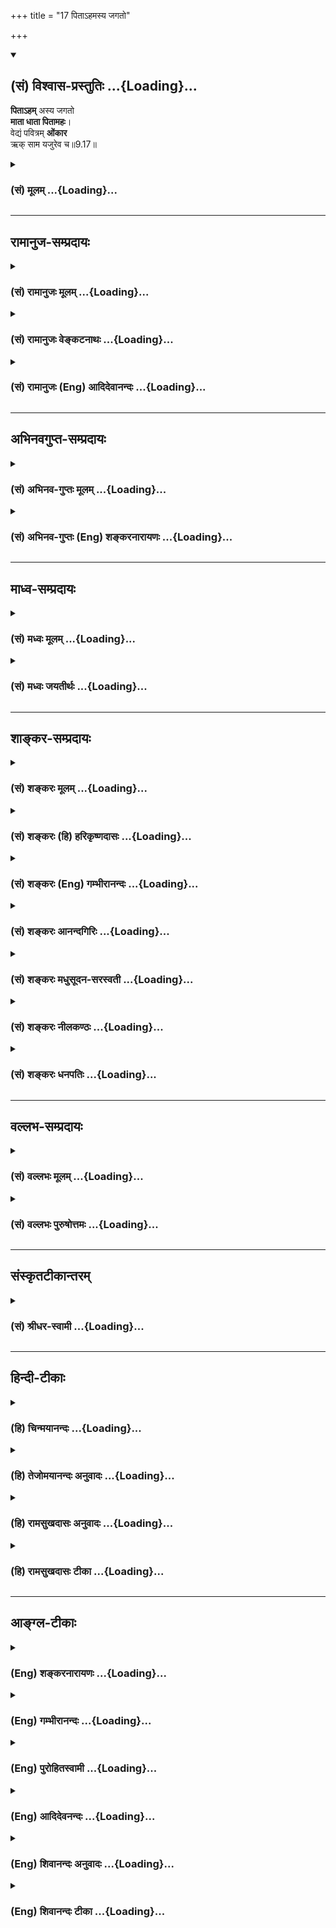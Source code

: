 +++
title = "17 पिताऽहमस्य जगतो"

+++
<div class="js_include" newlevelforh1="2" title="(सं) विश्वास-प्रस्तुतिः" unfilled url="/mahAbhAratam/vyAsaH/shlokashaH/06-bhIShma-parva/03-bhagavad-gItA-parva/saMskRtam/vishvAsa-prastutiH/09_rAja-vidyA-rAja-guhy/17_pitA-hamasya_jaga.md">
<details open><summary><h2>(सं) विश्वास-प्रस्तुतिः ...{Loading}...</h2></summary>

**पिताऽहम्** अस्य जगतो  
**माता धाता पितामहः**।  
वेद्यं पवित्रम् **ओंकार**  
ऋक् साम यजुरेव च॥9.17॥
</details>
</div>
<div class="js_include collapsed" newlevelforh1="3" title="(सं) मूलम्" unfilled url="/mahAbhAratam/vyAsaH/shlokashaH/06-bhIShma-parva/03-bhagavad-gItA-parva/saMskRtam/mUlam/09_rAja-vidyA-rAja-guhy/17_pitA-hamasya_jaga.md">
<details><summary><h3>(सं) मूलम् ...{Loading}...</h3></summary>

पिताऽहमस्य जगतो माता धाता पितामहः।  
वेद्यं पवित्रमोंकार ऋक् साम यजुरेव च।।9.17।।
</details>
</div>


_________________
## रामानुज-सम्प्रदायः
<div class="js_include collapsed" newlevelforh1="3" title="(सं) रामानुजः मूलम्" unfilled url="/mahAbhAratam/vyAsaH/shlokashaH/06-bhIShma-parva/03-bhagavad-gItA-parva/saMskRtam/rAmAnujaH/mUlam/09_rAja-vidyA-rAja-guhy/17_pitA-hamasya_jaga.md">
<details><summary><h3>(सं) रामानुजः मूलम् ...{Loading}...</h3></summary>

।।9.17।।**अस्य** स्थावरजङ्गमात्मकस्य **जगतः** तत्र तत्र पितृत्वेन
मातृत्वेन धातृत्वेन पितामहत्वेन च वर्तमानः अहम् एव। अत्र धातृशब्दो
मातृपितृव्यतिरिक्ते उत्पत्तिप्रयोजके चेतनविशेषे वर्तते। यत् किञ्चिद् वेद
**वेद्यं पवित्रं** पावनं तद् अहम् एव। वेदकश्च वेदबीजभूतः प्रणवः अहम् एव।
**ऋक्सामयजु**रात्मको वेदश्च अहम् **एव।**

</details>
</div>
<div class="js_include collapsed" newlevelforh1="3" title="(सं) रामानुजः वेङ्कटनाथः" unfilled url="/mahAbhAratam/vyAsaH/shlokashaH/06-bhIShma-parva/03-bhagavad-gItA-parva/saMskRtam/rAmAnujaH/venkaTanAthaH/09_rAja-vidyA-rAja-guhy/17_pitA-hamasya_jaga.md">
<details><summary><h3>(सं) रामानुजः वेङ्कटनाथः ...{Loading}...</h3></summary>

  
  
।।9.17।। पिताऽहमस्य इत्यादौ न स्वस्वरूपेण पितृत्वादिकमिहोच्यते अपितु
पितृत्वादिरूपेण प्रतिपन्नानां स्वान्तर्यामिकत्वम्। तथा सति हि
प्रकृतसङ्गतिरित्यभिप्रायेणाहअस्येति। स्थावरेष्वपि तानि तानि
कारणानीश्वरशरीराणीति तत्रापि तस्य पितृत्वादिव्यवहारः। धातृशब्दो हि
स्रष्ट्टचेतनविशेषपरतया प्रसिद्धः ततश्चात्र
पौनरुक्त्यमित्याशङ्क्याहअत्रेति। गोबलीवर्दन्यायादिति भावः। एकस्यैव
सर्वपितृत्वाद्यभावात् प्रतिनियतप्रदर्शनायतत्रतत्रेत्युक्तम्। अत्रेति --
पित्रादि समभिव्याहृतत्वादित्यर्थः। रुद्रेन्द्रादिसहपाठे हि
चतुर्मुखपरतेति भावः। धात्वर्थभूतधारणादिद्वारोत्पत्तिप्रयोजकत्वम्।
वेद्यत्वमात्रस्य सर्वसाधारण्यात् वेद्यपवित्रशब्दयोर्विशेषणविशेष्यभावेन
अन्वयः सम्भवन्प्रतीयमानो बाधकाभावान्न त्याज्य
इत्यभिप्रायेणाहयत्किञ्चिदिति। वेदनस्यानन्तरमभिधीयमानत्वात्
पवित्रत्वसामर्थ्याच्चवेदवेद्यमित्युक्तम्। नपुंसकनिर्देशाद्विशेषकाभावाच्च
अनुक्तसमस्तवेदवेद्यसङ्ग्रहविषयोऽयमिति
ज्ञापनाययत्किञ्चिच्छब्दः। ,सङ्कोचकसंज्ञापरत्वव्युदासायपावनमित्युक्तम्।
सम्प्रति
सम्बन्धिनिर्देशमध्यपाताद्वेद्यप्रतिसम्बन्धिनिर्देशरूपत्वज्ञापनायवेदकश्चेत्युक्तम्।
ऋक्सामयजुषां पृथगभिधानेऽपि तदनुप्रविष्टस्य प्रणवस्य पृथगुक्तिः
किमभिप्रायेत्यत्राहवेदबीजभूत इति।  
  

</details>
</div>
<div class="js_include collapsed" newlevelforh1="3" title="(सं) रामानुजः (Eng) आदिदेवानन्दः" unfilled url="/mahAbhAratam/vyAsaH/shlokashaH/06-bhIShma-parva/03-bhagavad-gItA-parva/saMskRtam/rAmAnujaH/english/AdidevAnandaH/09_rAja-vidyA-rAja-guhy/17_pitA-hamasya_jaga.md">
<details><summary><h3>(सं) रामानुजः (Eng) आदिदेवानन्दः ...{Loading}...</h3></summary>

9.17 Of the world consisting of mobile and immobile entities, I alone am the father, mother, creator and grandfather. Here the term Dhatr stands for one other than the parents who helps in the birth of a particular person. Whatever is known from theVedas as purifying, I alone am that. I am the Pranava, which originates knowledge and forms the seed of the Vedas. I am the Veda comprising Rk, Saman and Yajus.

</details>
</div>


_________________
## अभिनवगुप्त-सम्प्रदायः
<div class="js_include collapsed" newlevelforh1="3" title="(सं) अभिनव-गुप्तः मूलम्" unfilled url="/mahAbhAratam/vyAsaH/shlokashaH/06-bhIShma-parva/03-bhagavad-gItA-parva/saMskRtam/abhinava-guptaH/mUlam/09_rAja-vidyA-rAja-guhy/17_pitA-hamasya_jaga.md">
<details><summary><h3>(सं) अभिनव-गुप्तः मूलम् ...{Loading}...</h3></summary>

।।9.16 -- 9.19।। ननु कर्म तावत् कारककलापव्याप्तभेदोद्रेकि कथमभिन्नं
भगवत्पदं प्रापयतीति उच्यते -- अहं क्रतुरिति अर्जुनेत्यनन्तम्। एकस्यैव
निर्भागस्य ब्रह्मतत्त्वस्य परिकल्पित \[भेदवत्\] साधनाधीनं कर्म
पुनरेकत्वं निर्वर्तयति क्रियायाः सर्वकारकात्मसाक्षात्कारेणावस्थाने
भगवत्पदप्राप्तिं प्रत्यविदूरत्वात्। उक्तं च -- सेयं क्रियात्मिका शक्तिः
शिवस्य पशुवर्तिनी।  
  
बन्धयित्री स्वमार्गस्था ज्ञाता सिद्ध्युपपादिका।। +++(Spk; III; 16)+++इति
मयाप्युक्तम् -- उपक्रमे यैव बुद्धिर्भावाभावानुयायिनी।  
  
उपसंहृतिकाले सा भावाभावानुयायिनी।। इति। तत्र तत्र वितत्य विचारितचरमेतत्
इतीहोपरम्यते +++(S omits इति)+++। तपाम्यहमित्यादि अद्वैतकथाप्रसङ्गेनोक्तम्।

</details>
</div>
<div class="js_include collapsed" newlevelforh1="3" title="(सं) अभिनव-गुप्तः (Eng) शङ्करनारायणः" unfilled url="/mahAbhAratam/vyAsaH/shlokashaH/06-bhIShma-parva/03-bhagavad-gItA-parva/saMskRtam/abhinava-guptaH/english/shankaranArAyaNaH/09_rAja-vidyA-rAja-guhy/17_pitA-hamasya_jaga.md">
<details><summary><h3>(सं) अभिनव-गुप्तः (Eng) शङ्करनारायणः ...{Loading}...</h3></summary>

9.17 See Comment under 9.19

</details>
</div>


_________________
## माध्व-सम्प्रदायः
<div class="js_include collapsed" newlevelforh1="3" title="(सं) मध्वः मूलम्" unfilled url="/mahAbhAratam/vyAsaH/shlokashaH/06-bhIShma-parva/03-bhagavad-gItA-parva/saMskRtam/madhvaH/mUlam/09_rAja-vidyA-rAja-guhy/17_pitA-hamasya_jaga.md">
<details><summary><h3>(सं) मध्वः मूलम् ...{Loading}...</h3></summary>

।।9.17।। Sri Madhvacharya did not comment on this sloka.

</details>
</div>
<div class="js_include collapsed" newlevelforh1="3" title="(सं) मध्वः जयतीर्थः" unfilled url="/mahAbhAratam/vyAsaH/shlokashaH/06-bhIShma-parva/03-bhagavad-gItA-parva/saMskRtam/madhvaH/jayatIrthaH/09_rAja-vidyA-rAja-guhy/17_pitA-hamasya_jaga.md">
<details><summary><h3>(सं) मध्वः जयतीर्थः ...{Loading}...</h3></summary>

।।9.17।। Sri Jayatirtha did not comment on this sloka.

</details>
</div>


_________________
## शाङ्कर-सम्प्रदायः
<div class="js_include collapsed" newlevelforh1="3" title="(सं) शङ्करः मूलम्" unfilled url="/mahAbhAratam/vyAsaH/shlokashaH/06-bhIShma-parva/03-bhagavad-gItA-parva/saMskRtam/shankaraH/mUlam/09_rAja-vidyA-rAja-guhy/17_pitA-hamasya_jaga.md">
<details><summary><h3>(सं) शङ्करः मूलम् ...{Loading}...</h3></summary>

।।9.17।। --,**पिता** जनयिता **अहम् अस्य जगतः; माता** जनयित्री; **धाता**
कर्मफलस्य प्राणिभ्यो विधाता; **पितामहः** पितुः पिता; **वेद्यं**
वेदितव्यम्; **पवित्रं** पावनम् **ओंकारः; ऋक् साम यजुः एव च**।। किञ्च --,

</details>
</div>
<div class="js_include collapsed" newlevelforh1="3" title="(सं) शङ्करः (हि) हरिकृष्णदासः" unfilled url="/mahAbhAratam/vyAsaH/shlokashaH/06-bhIShma-parva/03-bhagavad-gItA-parva/saMskRtam/shankaraH/hindI/harikRShNadAsaH/09_rAja-vidyA-rAja-guhy/17_pitA-hamasya_jaga.md">
<details><summary><h3>(सं) शङ्करः (हि) हरिकृष्णदासः ...{Loading}...</h3></summary>

।।9.17।। तथा --, मैं ही इस जगत्को उत्पन्न करनेवाला पिता और उसकी
जन्मदात्री माता हूँ तथा मैं ही प्राणियोंके कर्मफलका विधान करनेवाला
विधाता और पितामह अर्थात् पिताका पिता हूँ तथा जाननेके योग्य; पवित्र
करनेवाला; ओंकार; ऋग्वेद; सामवेद और यजुर्वेद सब कुछ मैं ही हूँ।

</details>
</div>
<div class="js_include collapsed" newlevelforh1="3" title="(सं) शङ्करः (Eng) गम्भीरानन्दः" unfilled url="/mahAbhAratam/vyAsaH/shlokashaH/06-bhIShma-parva/03-bhagavad-gItA-parva/saMskRtam/shankaraH/english/gambhIrAnandaH/09_rAja-vidyA-rAja-guhy/17_pitA-hamasya_jaga.md">
<details><summary><h3>(सं) शङ्करः (Eng) गम्भीरानन्दः ...{Loading}...</h3></summary>

9.17 Asya, of this; jagatah, world; aham, I; am pita, the father; mata,
the mother; dhata, ordainer, dispenser of the results of their actions
to the creatures; (and the) pirtamahah, grand-father. I am the vedayam,
knowable-that which has to be known; the pavitram, sanctifier;
\[Virtuous actions.\] and the onkarah, syllable Om; eva ca, as also Rk,
Sama and Yajus. \[Brahman, which has to be known, is realizable through
Om, regarding which fact the three Vedas are the authority. The ca (as
also) is suggestive of the Atharva-veda.\] Moreover,

</details>
</div>
<div class="js_include collapsed" newlevelforh1="3" title="(सं) शङ्करः आनन्दगिरिः" unfilled url="/mahAbhAratam/vyAsaH/shlokashaH/06-bhIShma-parva/03-bhagavad-gItA-parva/saMskRtam/shankaraH/AnandagiriH/09_rAja-vidyA-rAja-guhy/17_pitA-hamasya_jaga.md">
<details><summary><h3>(सं) शङ्करः आनन्दगिरिः ...{Loading}...</h3></summary>

।।9.17।। इतश्च भगवतः सर्वात्मकत्वमनुमन्तव्यमित्याह -- **किञ्चेति।**
पवित्रं पूयतेऽनेनेति व्युत्पत्त्या परिशुद्धिकारणं पुण्यं कर्मेत्याह --
**पावनमिति।** वेदितव्ये ब्रह्मणि वेदनसाधनमोङ्कारस्तत्र प्रमाणमृगादि।
चकारादथर्वाङ्गिरसो गृह्यन्ते।

</details>
</div>
<div class="js_include collapsed" newlevelforh1="3" title="(सं) शङ्करः मधुसूदन-सरस्वती" unfilled url="/mahAbhAratam/vyAsaH/shlokashaH/06-bhIShma-parva/03-bhagavad-gItA-parva/saMskRtam/shankaraH/madhusUdana-sarasvatI/09_rAja-vidyA-rAja-guhy/17_pitA-hamasya_jaga.md">
<details><summary><h3>(सं) शङ्करः मधुसूदन-सरस्वती ...{Loading}...</h3></summary>

।।9.17।। किंच -- अस्य जगतः सर्वस्य प्राणिजातस्य पिता जनयिता माता जनयित्री
धाता पोषयिता तत्तत्कर्मफलविधाता वा पितामहः पितुः पिता वेद्यं वेदितव्यं
वस्तु पूयतेऽनेनेति पवित्रं पावनं शुद्धिहेतुर्गङ्गास्नानगायत्रीजपादि।
वेदितव्ये ब्रह्मणि वेदनसाधनमोङ्करः। नियताक्षरपादा ऋक्। गीतिविशिष्टा सैव
साम। सामपदं तु गीतिमात्रस्यैवाभिधायकमित्यन्यत्। गीतिरहितमनियताक्षरं
यजुः। एतत्ति्रविधं मन्त्रजातं,कर्मोपयोगि। चकारादथर्वाङ्गिरसोपि
गृह्यन्ते। एवकारोऽहमेवेत्यवधारणार्थः।

</details>
</div>
<div class="js_include collapsed" newlevelforh1="3" title="(सं) शङ्करः नीलकण्ठः" unfilled url="/mahAbhAratam/vyAsaH/shlokashaH/06-bhIShma-parva/03-bhagavad-gItA-parva/saMskRtam/shankaraH/nIlakaNThaH/09_rAja-vidyA-rAja-guhy/17_pitA-hamasya_jaga.md">
<details><summary><h3>(सं) शङ्करः नीलकण्ठः ...{Loading}...</h3></summary>

।।9.17।। धाता कर्मफलानां विकर्ता। वेद्यं वेदितव्यं ब्रह्म। पवित्रं पावनं
तप आदिकम्।

</details>
</div>
<div class="js_include collapsed" newlevelforh1="3" title="(सं) शङ्करः धनपतिः" unfilled url="/mahAbhAratam/vyAsaH/shlokashaH/06-bhIShma-parva/03-bhagavad-gItA-parva/saMskRtam/shankaraH/dhanapatiH/09_rAja-vidyA-rAja-guhy/17_pitA-hamasya_jaga.md">
<details><summary><h3>(सं) शङ्करः धनपतिः ...{Loading}...</h3></summary>

।।9.17।। किंचास्य प्रत्यक्षादिसन्निधापितस्य जगतः स्थावरजंगमात्मकस्याहं
पितोत्पादयिता माता जनयित्री घाता कर्मफलस्य प्राणिभ्यो विधाता पितुः पुता
पितामहः वेद्यं वेदितव्यं ब्रह्मादि तद्वेदनसाधनमपि अहमेवेत्याह --
पवित्रमित्यादि। पूयतेऽनेनेति पवित्रं पावनं यज्ञदानादि। ऊँकारः प्रणवः।
ऋक् ऋग्वेदः एवमग्रेऽपि। चकारादथर्वाङ्गिरसो गृह्यन्ते।

</details>
</div>


_________________
## वल्लभ-सम्प्रदायः
<div class="js_include collapsed" newlevelforh1="3" title="(सं) वल्लभः मूलम्" unfilled url="/mahAbhAratam/vyAsaH/shlokashaH/06-bhIShma-parva/03-bhagavad-gItA-parva/saMskRtam/vallabhaH/mUlam/09_rAja-vidyA-rAja-guhy/17_pitA-hamasya_jaga.md">
<details><summary><h3>(सं) वल्लभः मूलम् ...{Loading}...</h3></summary>

।।9.17।। किञ्च ब्रह्मयज्ञे जगतो यजमानस्य पिताऽस्मि जनकः सोऽहम्। माता
चाहम्। धाताऽन्वाधाता। यजमानश्चाहं ब्रह्मैव;ब्रह्मणा हुतं \[4।24\] इति
पूर्वसूत्रितत्वात्। पितामहश्चाहं स्मार्त्ते श्राद्धे त्रयाणामुपदेशात्।
तत्र वेद्यं यज्ञरूपं चाहमेव। पवित्रं शोधनं प्रायश्चित्तादिरूपमहम्। कार
इति मन्त्राणामाद्युच्चार्यमाणः,प्रणवाख्योऽहम्। तत्र ऋक्साम यजुरेव च --
ऋक् पादबद्धं वाक्यं; साम गीतियुक्तं वाक्यं; यजुः पादगीतिभ्यां रहितं
वाक्यम्। चकारोऽथर्वाङ्गिरसां समुच्चायकः त्रयः सोऽहमेव।

</details>
</div>
<div class="js_include collapsed" newlevelforh1="3" title="(सं) वल्लभः पुरुषोत्तमः" unfilled url="/mahAbhAratam/vyAsaH/shlokashaH/06-bhIShma-parva/03-bhagavad-gItA-parva/saMskRtam/vallabhaH/puruShottamaH/09_rAja-vidyA-rAja-guhy/17_pitA-hamasya_jaga.md">
<details><summary><h3>(सं) वल्लभः पुरुषोत्तमः ...{Loading}...</h3></summary>

  
  
।।9.17।। किञ्च। अस्य जगतो मदात्मकस्य अहमेव पिता उत्पादकः। माता योनिः।
धाता कर्मफलदाता। पितामहो ब्रह्मा। वेद्यं सर्वज्ञानादिसाधनैर्वेद्यवस्तु।
पवित्रं पावनम्। कारः अक्षरात्मकब्रह्मबीजम्; ऋगादिः वेदत्रयात्मा।  
  

</details>
</div>


_________________
## संस्कृतटीकान्तरम्
<div class="js_include collapsed" newlevelforh1="3" title="(सं) श्रीधर-स्वामी" unfilled url="/mahAbhAratam/vyAsaH/shlokashaH/06-bhIShma-parva/03-bhagavad-gItA-parva/saMskRtam/shrIdhara-svAmI/09_rAja-vidyA-rAja-guhy/17_pitA-hamasya_jaga.md">
<details><summary><h3>(सं) श्रीधर-स्वामी ...{Loading}...</h3></summary>

।।9.17।। किंच **-- पितेति।** धाता कर्मफलविधाता; वेद्यं ज्ञेयं वस्तु;
पवित्रं शोधकं प्रायश्चित्तात्मकं वा; ओंकारः प्रणवः; ऋग्वेदादयो वेदाश्च
अहमेव; स्पष्टमन्यत्।

</details>
</div>


_________________
## हिन्दी-टीकाः
<div class="js_include collapsed" newlevelforh1="3" title="(हि) चिन्मयानन्दः" unfilled url="/mahAbhAratam/vyAsaH/shlokashaH/06-bhIShma-parva/03-bhagavad-gItA-parva/hindI/chinmayAnandaH/09_rAja-vidyA-rAja-guhy/17_pitA-hamasya_jaga.md">
<details><summary><h3>(हि) चिन्मयानन्दः ...{Loading}...</h3></summary>

।।9.17।। आत्मा कोई अस्पष्ट; अगोचर सत् तत्त्व नहीं कि जो भावरहित; संबंध
रहित और गुण रहित हो। यह दर्शाने के लिए कि यही आत्मा ईश्वर के रूप में परम
प्रेमस्वरूप है; परिच्छिन्न जगत् के साथ उसके सम्बन्धों को यहाँ दर्शाया
गया है। मैं जगत् का पिता; माता; धाता और पितामह हूँ। माता; पिता और धाता
इन तीनों से अभिप्राय यह है कि वह जगत् का एकमात्र कारण है और उसका कोई
कारण नहीं है। यह तथ्य पितामह शब्द से दर्शाया गया है। परमात्मा स्वयं
सिद्ध है। यहाँ विशेष बल देकर कहा गया है कि जानने योग्य एकमेव वस्तु
(वेद्य) मैं हूँ। इस बात को सभी धर्मशास्त्रों में बारम्बार कहा गया है
आत्मा वह तत्त्व है जिसे जान लेने पर; अन्य सब कुछ ज्ञात हो जाता है।
आत्मबोध से अपूर्णता का; सांसारिक जीवन का और मर्मबेधी दुखों का अन्त हो
जाता है। देहधारी जीव के रूप में जीने का अर्थ है; अपनी दैवी सार्मथ्य से
निष्कासित जीवन को जीना। वास्तव में हम तो दैवी सार्मथ्य के उत्तराधिकारी
हैं परन्तु अज्ञानवश जीव भाव को प्राप्त हो गये हैं। अपने इस परमानन्द
स्वरूप का साक्षात्कार करना ही वह परम पुरुषार्थ है; जो मनुष्य को पूर्णतया
सन्तुष्ट कर सकता है। सम्पूर्ण विश्व के अधिष्ठान आत्मा को वेदों में ओंकार
के द्वारा सूचित किया गया है। हम अपने जीवन में अनुभवों की तीन अवस्थाओं से
गुजरते हैं जाग्रत्; स्वप्न और सुषुप्ति। इन तीनों अवस्थाओं का अधिष्ठान और
ज्ञाता (अनुभव करने वाला) इन तीनों से भिन्न होना चाहिए; क्योंकि ज्ञाता
ज्ञेय वस्तुओं से और अधिष्ठान अध्यस्त से भिन्न होता है। इन तीनों अवस्थाओं
से भिन्न उस तत्त्व को; जो इन को धारण किये हुये है; उपनिषद् के ऋषियों ने
तुरीय अर्थात् चतुर्थ कहा है। इन चारों को जिस एक शब्द के द्वारा वेदों में
सूचित किया गया है वह शब्द है । ओम् ही आत्मा है; जिसकी उपासना के लिए
भगवान् श्रीकृष्ण की पूजा श्रीमद्भागवत में वर्णित है। प्रणव के द्वारा
लक्षित आत्मा ही वेद्य वस्तु है; जो पारमार्थिक सत्य है; जिसको कभी
प्रत्यक्ष तो कभी अप्रत्यक्ष अथवा मौनरूप से वेदों में निर्देशित किया गया
है। इसलिए यहाँ कहा गया है कि मैं ऋग्वेद; सामवेद और यजुर्वेद हूँ। आगे कहते
हैं --

</details>
</div>
<div class="js_include collapsed" newlevelforh1="3" title="(हि) तेजोमयानन्दः अनुवादः" unfilled url="/mahAbhAratam/vyAsaH/shlokashaH/06-bhIShma-parva/03-bhagavad-gItA-parva/hindI/tejomayAnandaH/anuvAdaH/09_rAja-vidyA-rAja-guhy/17_pitA-hamasya_jaga.md">
<details><summary><h3>(हि) तेजोमयानन्दः अनुवादः ...{Loading}...</h3></summary>

।।9.17।। मैं ही इस जगत् का पिता, माता, धाता (धारण करने वाला) और पितामह
हूँमैं वेद्य (जानने योग्य) वस्तु हूँ, पवित्र, ओंकार, ऋग्वेद, सामवेद और
यजुर्वेद भी मैं ही हूँ।।

</details>
</div>
<div class="js_include collapsed" newlevelforh1="3" title="(हि) रामसुखदासः अनुवादः" unfilled url="/mahAbhAratam/vyAsaH/shlokashaH/06-bhIShma-parva/03-bhagavad-gItA-parva/hindI/rAmasukhadAsaH/anuvAdaH/09_rAja-vidyA-rAja-guhy/17_pitA-hamasya_jaga.md">
<details><summary><h3>(हि) रामसुखदासः अनुवादः ...{Loading}...</h3></summary>

।।9.16 -- 9.18।।****क्रतु मैं हूँ, यज्ञ मैं हूँ, स्वधा मैं हूँ, औषध मैं
हूँ, मन्त्र मैं हूँ, घृत मैं हूँ, अग्नि मैं हूँ और हवनरूप क्रिया भी मैं
हूँ। जाननेयोग्य पवित्र, ओंकार, ऋग्वेद, सामवेद और यजुर्वेद भी मैं ही हूँ।
इस सम्पूर्ण जगत् का पिता, धाता, माता, पितामह, गति, भर्ता, प्रभु, साक्षी,
निवास, आश्रय, सुहृद्, उत्पत्ति, प्रलय, स्थान, निधान तथा अविनाशी बीज भी
मैं ही हूँ।

</details>
</div>
<div class="js_include collapsed" newlevelforh1="3" title="(हि) रामसुखदासः टीका" unfilled url="/mahAbhAratam/vyAsaH/shlokashaH/06-bhIShma-parva/03-bhagavad-gItA-parva/hindI/rAmasukhadAsaH/TIkA/09_rAja-vidyA-rAja-guhy/17_pitA-hamasya_jaga.md">
<details><summary><h3>(हि) रामसुखदासः टीका ...{Loading}...</h3></summary>

।।9.17।।***व्याख्या**--***\[अपनी रुचि, श्रद्धा-विश्वासके अनुसार किसीको
भी साक्षात् परमात्माका स्वरूप मानकर उसके साथ सम्बन्ध जोड़ा जाय तो
वास्तवमें यह सम्बन्ध सत्के साथ ही है। केवल अपने मन-बुद्धिमें
किञ्चिन्मात्र भी संदेह न हो। जैसे ज्ञानके द्वारा मनुष्य सब देश, काल,
वस्तु, व्यक्ति आदिमें एक परमात्मतत्त्वको ही जानता है। परमात्माके सिवाय
दूसरी किसी वस्तु, व्यक्ति, घटना, परिस्थिति, क्रिया,आदिकी किञ्चिन्मात्र
भी स्वतन्त्र सत्ता नहीं है -- इसमें उसको किञ्चिन्मात्र भी संदेह नहीं
होता। ऐसे ही भगवान् विराट्रूपसे अनेक रूपोंमें प्रकट हो रहे हैं; अतः सब
कुछ भगवान्-ही-भगवान् हैं-- इसमें अपनेको किञ्चिन्मात्र भी संदेह नहीं होना
चाहिये। कारण कि 'यह सब भगवान् कैसे हो सकते हैं;' यह संदेह साधकको
वास्तविक तत्त्वसे, मुक्तिसे वञ्चित कर देता है और महान् आफतमें फँसा देता
है। अतः यह बात दृढ़तासे मान लें कि कार्य-कारणरूपे स्थूल-सूक्ष्मरूप जो
कुछ देखने, सुनने, समझने और माननेमें आता है, वह सब केवल भगवान् ही हैं।
इसी कार्यकारणरूपसे भगवान्की सर्वव्यापकताका वर्णन सोलहवेंसे उन्नीसवें
श्लोकतक किया गया है। \]

</details>
</div>


_________________
## आङ्ग्ल-टीकाः
<div class="js_include collapsed" newlevelforh1="3" title="(Eng) शङ्करनारायणः" unfilled url="/mahAbhAratam/vyAsaH/shlokashaH/06-bhIShma-parva/03-bhagavad-gItA-parva/english/shankaranArAyaNaH/09_rAja-vidyA-rAja-guhy/17_pitA-hamasya_jaga.md">
<details><summary><h3>(Eng) शङ्करनारायणः ...{Loading}...</h3></summary>

9.17. I am the father, the mother, the sustainer and the paternal-grandsire of this world; \[I am\] the sacred object of knowledge, the syullable Om, the Rk, the Saman, and the Yajus too.

</details>
</div>
<div class="js_include collapsed" newlevelforh1="3" title="(Eng) गम्भीरानन्दः" unfilled url="/mahAbhAratam/vyAsaH/shlokashaH/06-bhIShma-parva/03-bhagavad-gItA-parva/english/gambhIrAnandaH/09_rAja-vidyA-rAja-guhy/17_pitA-hamasya_jaga.md">
<details><summary><h3>(Eng) गम्भीरानन्दः ...{Loading}...</h3></summary>

9.17 Of this world I am the father, mother, ordainer, (and the),
grand-father; I am the knowable, the sancitifier, the syllable Om as also Rk, Sama and Yajus.

</details>
</div>
<div class="js_include collapsed" newlevelforh1="3" title="(Eng) पुरोहितस्वामी" unfilled url="/mahAbhAratam/vyAsaH/shlokashaH/06-bhIShma-parva/03-bhagavad-gItA-parva/english/purohitasvAmI/09_rAja-vidyA-rAja-guhy/17_pitA-hamasya_jaga.md">
<details><summary><h3>(Eng) पुरोहितस्वामी ...{Loading}...</h3></summary>

9.17 I am the Father of the universe and its Mother; I am its Nourisher and its Grandfather; I am the Knowable and the Pure; I am Om; and I am the Sacred Scriptures.

</details>
</div>
<div class="js_include collapsed" newlevelforh1="3" title="(Eng) आदिदेवनन्दः" unfilled url="/mahAbhAratam/vyAsaH/shlokashaH/06-bhIShma-parva/03-bhagavad-gItA-parva/english/AdidevanandaH/09_rAja-vidyA-rAja-guhy/17_pitA-hamasya_jaga.md">
<details><summary><h3>(Eng) आदिदेवनन्दः ...{Loading}...</h3></summary>

9.17 I am the father, mother, creator and grandfather of the universe. I am the purifier. I am the syllable Om and also Rk, Saman and the Yajus.

</details>
</div>
<div class="js_include collapsed" newlevelforh1="3" title="(Eng) शिवानन्दः अनुवादः" unfilled url="/mahAbhAratam/vyAsaH/shlokashaH/06-bhIShma-parva/03-bhagavad-gItA-parva/english/shivAnandaH/anuvAdaH/09_rAja-vidyA-rAja-guhy/17_pitA-hamasya_jaga.md">
<details><summary><h3>(Eng) शिवानन्दः अनुवादः ...{Loading}...</h3></summary>

9.17 I am the father of this world, the mother, the dispenser of the fruits of actions and the grandfather; the (one) thing to be known, the purifier, the sacred monosyllable (Om), and also the Rik-, the Sama-and the Yajur-Vedas.

</details>
</div>
<div class="js_include collapsed" newlevelforh1="3" title="(Eng) शिवानन्दः टीका" unfilled url="/mahAbhAratam/vyAsaH/shlokashaH/06-bhIShma-parva/03-bhagavad-gItA-parva/english/shivAnandaH/TIkA/09_rAja-vidyA-rAja-guhy/17_pitA-hamasya_jaga.md">
<details><summary><h3>(Eng) शिवानन्दः टीका ...{Loading}...</h3></summary>

9.17 पिता father; अहम् I; अस्य of this; जगतः world; माता mother; धाता
the dispenser of the fruits of actions; पितामहः grandfather; वेद्यम् the
(one) thing to be known; पवित्रम् the purifier; ओंकारः the Omkara; ऋक्
Rik; साम Sama; यजुः Yajus; एव also; च and.Commentary Dhata Supporter or sustainer by dispenser of the fruits of actions.Isvara or the Saguna Brahman is the father. MulaPrakriti or the primordial Nature is the mother. The pure Satchidananda Para Brahman (ExistenceKnowledgeBliss Absolute) is the grandfather.Vedyam The one thing to be known. This is the Supreme Being.Pavitram Purifier. I am of the form of a bath in the holy river Ganga and the Gayatri Japa which purify the aspirants externally and internally.Cha and. This includes the AtharvanaVeda also.
(Cf.XIV.3)

</details>
</div>
